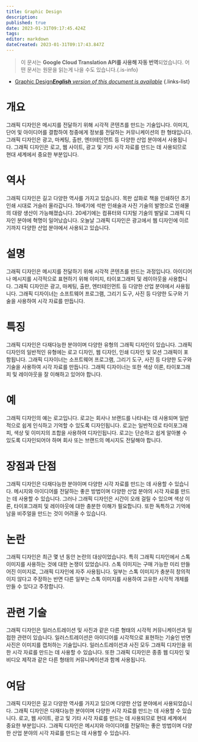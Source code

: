 ```yaml
---
title: Graphic Design
description: 
published: true
date: 2023-01-31T09:17:45.424Z
tags: 
editor: markdown
dateCreated: 2023-01-31T09:17:43.847Z
---
```


> 이 문서는 **Google Cloud Translation API를 사용해 자동 번역**되었습니다.
어떤 문서는 원문을 읽는게 나을 수도 있습니다.{.is-info}

- [Graphic Design***English** version of this document is available*](/en/Knowledge-base/Dictionary/graphic-design)
{.links-list}


# 개요
그래픽 디자인은 메시지를 전달하기 위해 시각적 콘텐츠를 만드는 기술입니다. 이미지, 단어 및 아이디어를 결합하여 청중에게 정보를 전달하는 커뮤니케이션의 한 형태입니다. 그래픽 디자인은 광고, 마케팅, 출판, 엔터테인먼트 등 다양한 산업 분야에서 사용됩니다. 그래픽 디자인은 로고, 웹 사이트, 광고 및 기타 시각 자료를 만드는 데 사용되므로 현대 세계에서 중요한 부분입니다.

# 역사
그래픽 디자인은 길고 다양한 역사를 가지고 있습니다. 목판 삽화로 책을 인쇄하던 초기 인쇄 시대로 거슬러 올라갑니다. 19세기에 석판 인쇄술과 사진 기술의 발명으로 인쇄물의 대량 생산이 가능해졌습니다. 20세기에는 컴퓨터와 디지털 기술의 발달로 그래픽 디자인 분야에 혁명이 일어났습니다. 오늘날 그래픽 디자인은 광고에서 웹 디자인에 이르기까지 다양한 산업 분야에서 사용되고 있습니다.

# 설명
그래픽 디자인은 메시지를 전달하기 위해 시각적 콘텐츠를 만드는 과정입니다. 아이디어나 메시지를 시각적으로 표현하기 위해 이미지, 타이포그래피 및 레이아웃을 사용합니다. 그래픽 디자인은 광고, 마케팅, 출판, 엔터테인먼트 등 다양한 산업 분야에서 사용됩니다. 그래픽 디자이너는 소프트웨어 프로그램, 그리기 도구, 사진 등 다양한 도구와 기술을 사용하여 시각 자료를 만듭니다.

# 특징
그래픽 디자인은 다재다능한 분야이며 다양한 유형의 그래픽 디자인이 있습니다. 그래픽 디자인의 일반적인 유형에는 로고 디자인, 웹 디자인, 인쇄 디자인 및 모션 그래픽이 포함됩니다. 그래픽 디자이너는 소프트웨어 프로그램, 그리기 도구, 사진 등 다양한 도구와 기술을 사용하여 시각 자료를 만듭니다. 그래픽 디자이너는 또한 색상 이론, 타이포그래피 및 레이아웃을 잘 이해하고 있어야 합니다.

# 예
그래픽 디자인의 예는 로고입니다. 로고는 회사나 브랜드를 나타내는 데 사용되며 일반적으로 쉽게 인식하고 기억할 수 있도록 디자인됩니다. 로고는 일반적으로 타이포그래피, 색상 및 이미지의 조합을 사용하여 디자인됩니다. 로고는 단순하고 쉽게 알아볼 수 있도록 디자인되어야 하며 회사 또는 브랜드의 메시지도 전달해야 합니다.

# 장점과 단점
그래픽 디자인은 다재다능한 분야이며 다양한 시각 자료를 만드는 데 사용할 수 있습니다. 메시지와 아이디어를 전달하는 좋은 방법이며 다양한 산업 분야의 시각 자료를 만드는 데 사용할 수 있습니다. 그러나 그래픽 디자인은 시간이 오래 걸릴 수 있으며 색상 이론, 타이포그래피 및 레이아웃에 대한 충분한 이해가 필요합니다. 또한 독특하고 기억에 남을 비주얼을 만드는 것이 어려울 수 있습니다.

# 논란
그래픽 디자인은 최근 몇 년 동안 논란의 대상이었습니다. 특히 그래픽 디자인에서 스톡 이미지를 사용하는 것에 대한 논쟁이 있었습니다. 스톡 이미지는 구매 가능한 미리 만들어진 이미지로, 그래픽 디자인에 자주 사용됩니다. 일부는 스톡 이미지가 충분히 창의적이지 않다고 주장하는 반면 다른 일부는 스톡 이미지를 사용하여 고유한 시각적 개체를 만들 수 있다고 주장합니다.

# 관련 기술
그래픽 디자인은 일러스트레이션 및 사진과 같은 다른 형태의 시각적 커뮤니케이션과 밀접한 관련이 있습니다. 일러스트레이션은 아이디어를 시각적으로 표현하는 기술인 반면 사진은 이미지를 캡처하는 기술입니다. 일러스트레이션과 사진 모두 그래픽 디자인을 위한 시각 자료를 만드는 데 사용할 수 있습니다. 또한 그래픽 디자인은 종종 웹 디자인 및 비디오 제작과 같은 다른 형태의 커뮤니케이션과 함께 사용됩니다.

# 여담
그래픽 디자인은 길고 다양한 역사를 가지고 있으며 다양한 산업 분야에서 사용되었습니다. 그래픽 디자인은 다재다능한 분야이며 다양한 시각 자료를 만드는 데 사용할 수 있습니다. 로고, 웹 사이트, 광고 및 기타 시각 자료를 만드는 데 사용되므로 현대 세계에서 중요한 부분입니다. 그래픽 디자인은 메시지와 아이디어를 전달하는 좋은 방법이며 다양한 산업 분야의 시각 자료를 만드는 데 사용할 수 있습니다.